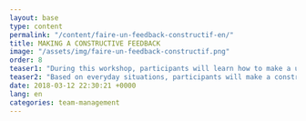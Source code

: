 ```yaml
---
layout: base
type: content
permalink: "/content/faire-un-feedback-constructif-en/"
title: MAKING A CONSTRUCTIVE FEEDBACK
image: "/assets/img/faire-un-feedback-constructif.png"
order: 8
teaser1: "During this workshop, participants will learn how to make a useful feeback, and its counterpart: the feedforward."
teaser2: "Based on everyday situations, participants will make a constructive feedback."
date: 2018-03-12 22:30:21 +0000
lang: en
categories: team-management
---
```

